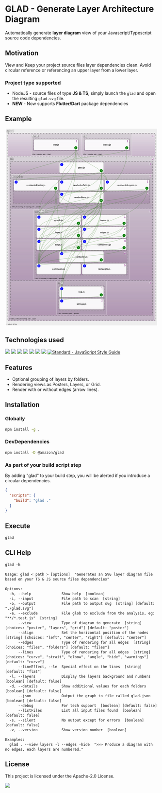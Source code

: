 # GLAD - Generate Layer Architecture Diagram

Automatically generate **layer diagram** view of your Javascript/Typescript source code dependencies.

## Motivation

View and Keep your project source files layer dependencies clean. Avoid circular reference or referencing an upper layer from a lower layer.  

### Project type supported 
* NodeJS - source files of type **JS & TS**, simply launch the ```glad``` and open the resulting ```glad.svg``` file.
* **NEW** - Now supports **Flutter/Dart** package dependencies

## Example

![example](glad.svg)

## Technologies used

[<img src="https://img.shields.io/badge/Node.js-43853D.svg?&logo=node.js&logoColor=white">](https://nodejs.org/)
[<img src="https://img.shields.io/badge/npm-CB3837.svg?&logo=npm&logoColor=white">](https://npmjs.org/)
[<img src="https://img.shields.io/badge/JavaScript-F7DF1E.svg?&logo=javascript&logoColor=black">](https://en.wikipedia.org/wiki/JavaScript)
[<img src="https://img.shields.io/badge/Json-F7DF1E.svg?logo=json&logoColor=black">](https://en.wikipedia.org/wiki/JSON)
[<img src="https://img.shields.io/badge/TS--Morph-3178C6.svg?logo=TypeScript&logoColor=white">](https://ts-morph.com/)
[<img src="https://img.shields.io/badge/SVG-FFB13B.svg?logo=svg&logoColor=black">](https://en.wikipedia.org/wiki/Scalable_Vector_Graphics)
[<img src="https://img.shields.io/badge/eslint-4B32C3.svg?logo=ESLint&logoColor=white">](https://eslint.org/)
[<img src="https://img.shields.io/badge/code_style-standard-brightgreen.svg" alt="Standard - JavaScript Style Guide">](https://standardjs.com/)

## Features

- Optional grouping of layers by folders.
- Rendering views as Posters, Layers, or Grid.
- Render with or without edges (arrow lines).

## Installation

### Globally

```bash
npm install -g .
```

### DevDependencies

```bash
npm install -D @amazon/glad
```

### As  part of your build script step

By adding "glad" to your build step, you will be alerted if you introduce a circular dependencies.

```JSon
{
  "scripts": {
    "build": "glad ."
  }
}
```

## Execute

```bash
glad
```

## CLI Help

```text
glad -h

Usage: glad < path > [options]  "Generates an SVG layer diagram file based on your TS & JS source files dependencies"

Options:
  -h, --help              Show help  [boolean]
  -i, --input             File path to scan  [string]
  -o, --output            File path to output svg  [string] [default: "./glad.svg"]
  -e, --exclude           File glob to exclude from the analysis, eg: "**/*.test.js"  [string]
      --view              Type of diagram to generate  [string] [choices: "poster", "layers", "grid"] [default: "poster"]
      --align             Set the horizontal position of the nodes  [string] [choices: "left", "center", "right"] [default: "center"]
      --edges             Type of rendering for all edges  [string] [choices: "files", "folders"] [default: "files"]
      --lines             Type of rendering for all edges  [string] [choices: "curve", "strait", "elbow", "angle", "hide", "warnings"] [default: "curve"]
      --lineEffect, --le  Special effect on the lines  [string] [default: "flat"]
  -l, --layers            Display the layers background and numbers  [boolean] [default: false]
  -d, --details           Show additional values for each folders  [boolean] [default: false]
      --json              Output the graph to file called glad.json  [boolean] [default: false]
      --debug             For tech support  [boolean] [default: false]
      --listFiles         List all input files found  [boolean] [default: false]
  -s, --silent            No output except for errors  [boolean] [default: false]
  -v, --version           Show version number  [boolean]

Examples:
  glad . --view layers -l --edges -hide  ">>> Produce a diagram with no edges, each layers are numbered."
```

## License

This project is licensed under the Apache-2.0 License.

[<img src="https://img.shields.io/badge/Apache--2.0-gray.svg?logo=Apache">](https://www.apache.org/licenses/LICENSE-2.0)
